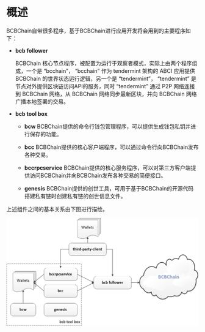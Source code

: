 # 概述

BCBChain自带很多程序，基于BCBChain进行应用开发将会用到的主要程序如下：

* **bcb follower**

  BCBChain 核心节点程序，被配置为运行于观察者模式，实际上由两个程序组成，一个是 “bcchain”， “bcchain” 作为 tendermint 架构的 ABCI 应用提供 BCBChain 的世界状态运行逻辑，另一个是 “tendermint”， “tendermint” 是节点对外提供区块链访问API的服务，同时 “tendermint” 通过 P2P 网络连接到 BCBChain 网络，从 BCBChain 网络同步最新区块，并向 BCBChain 网络广播本地签署的交易。

* **bcb tool box**

  * **bcw** BCBChain提供的命令行钱包管理程序，可以提供生成钱包私钥并进行保存的功能。

  * **bcc** BCBChain提供的核心客户端程序，可以通过命令行向BCBChain发布各种交易。

  * **bccrpcservice** BCBChain提供的核心服务程序，可以对第三方客户端提供访问BCBChain并向BCBChain发布各种交易的简便接口。

  * **genesis** BCBChain提供的创世工具，可用于基于BCBChain的开源代码搭建私有链时创建私有链的创世信息文件。

上述组件之间的基本关系由下图进行描绘。

![](./p/basic.png)
